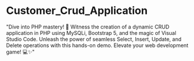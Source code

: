 # Customer_Crud_Application

"Dive into PHP mastery! 🚀 Witness the creation of a dynamic CRUD application in PHP using MySQLi, Bootstrap 5, and the magic of Visual Studio Code. Unleash the power of seamless Select, Insert, Update, and Delete operations with this hands-on demo. Elevate your web development game! 💻✨"
